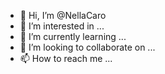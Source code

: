 - 👋 Hi, I’m @NellaCaro
- 👀 I’m interested in ...
- 🌱 I’m currently learning ...
- 💞️ I’m looking to collaborate on ...
- 📫 How to reach me ...

<!---
NellaCaro/NellaCaro is a ✨ special ✨ repository because its `README.md` (this file) appears on your GitHub profile.
You can click the Preview link to take a look at your changes.
--->
